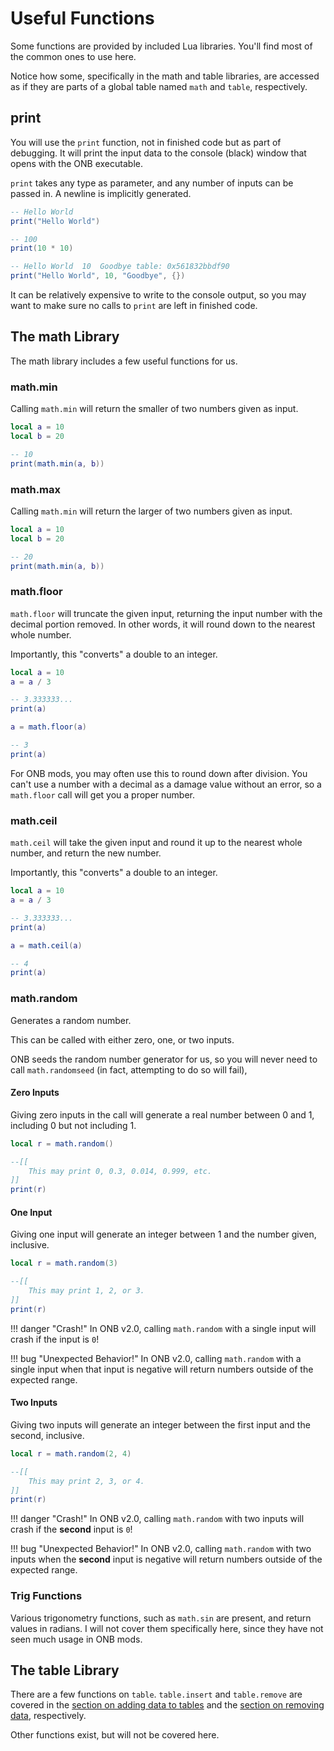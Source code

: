 # Useful Functions

Some functions are provided by included Lua libraries. You'll find most of the 
common ones to use here. 

Notice how some, specifically in the math and table libraries, are accessed as 
if they are parts of a global table named `math` and `table`, respectively.

## print

You will use the `print` function, not in finished code but as part of debugging. 
It will print the input data to the console (black) window that opens with the 
ONB executable.

`print` takes any type as parameter, and any number of inputs can be passed in. A newline
is implicitly generated.

```lua
-- Hello World
print("Hello World")

-- 100
print(10 * 10)

-- Hello World	10	Goodbye	table: 0x561832bbdf90
print("Hello World", 10, "Goodbye", {})
```

It can be relatively expensive to write to the console output, so you may want 
to make sure no calls to `print` are left in finished code.

## The math Library

The math library includes a few useful functions for us.

### math.min

Calling `math.min` will return the smaller of two numbers given as input.

```lua
local a = 10
local b = 20

-- 10
print(math.min(a, b))
```

### math.max

Calling `math.min` will return the larger of two numbers given as input.

```lua
local a = 10
local b = 20

-- 20
print(math.min(a, b))
```

### math.floor

`math.floor` will truncate the given input, returning the input number with the decimal 
portion removed. In other words, it will round down to the nearest whole number.

Importantly, this "converts" a double to an integer.

```lua
local a = 10
a = a / 3

-- 3.333333...
print(a)

a = math.floor(a)

-- 3
print(a)
```

For ONB mods, you may often use this to round down after division. You can't use a number 
with a decimal as a damage value without an error, so a `math.floor` call will get you a 
proper number.

### math.ceil

`math.ceil` will take the given input and round it up to the nearest whole number, and 
return the new number.

Importantly, this "converts" a double to an integer.

```lua
local a = 10
a = a / 3

-- 3.333333...
print(a)

a = math.ceil(a)

-- 4
print(a)
```

### math.random

Generates a random number.

This can be called with either zero, one, or two inputs.

ONB seeds the random number generator for us, so you will never need to call `math.randomseed` 
(in fact, attempting to do so will fail),

#### Zero Inputs

Giving zero inputs in the call will generate a real number between 0 and 1, including 0 but 
not including 1.

```lua
local r = math.random()

--[[
    This may print 0, 0.3, 0.014, 0.999, etc.
]]
print(r)
```

#### One Input

Giving one input will generate an integer between 1 and the number given, inclusive.

```lua
local r = math.random(3)

--[[
    This may print 1, 2, or 3.
]]
print(r)
```

!!! danger "Crash!"
    In ONB v2.0, calling `math.random` with a single input will crash if the input 
    is `0`!

!!! bug "Unexpected Behavior!"
    In ONB v2.0, calling `math.random` with a single input when that input is negative
    will return numbers outside of the expected range.

#### Two Inputs

Giving two inputs will generate an integer between the first input and the second, inclusive.

```lua
local r = math.random(2, 4)

--[[
    This may print 2, 3, or 4.
]]
print(r)
```

!!! danger "Crash!"
    In ONB v2.0, calling `math.random` with two inputs will crash if the **second** input 
    is `0`!

!!! bug "Unexpected Behavior!"
    In ONB v2.0, calling `math.random` with two inputs when the **second** input is negative
    will return numbers outside of the expected range.

### Trig Functions

Various trigonometry functions, such as `math.sin` are present, and return values in radians. 
I will not cover them specifically here, since they have not seen much usage in ONB mods.

## The table Library

There are a few functions on `table`. `table.insert` and `table.remove` are covered in the 
[section on adding data to tables](variables/tables.md#adding-and-accessing-data) and the 
[section on removing data](variables/tables.md#removing-data), respectively.

Other functions exist, but will not be covered here.